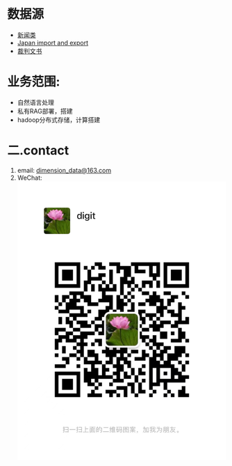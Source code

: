 # 数据源

* [新闻类](./news.md)
* [Japan import and export](./japanio.md)
* [裁判文书](./cpws.md)



# 业务范围:
* 自然语言处理
* 私有RAG部署，搭建
* hadoop分布式存储，计算搭建


# 二.contact

1. email: [dimension\_data@163.com](mailto:dimension_data@163.com)
2. WeChat:<br>
![](./imgs/wechat.jpeg)
